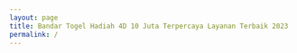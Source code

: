 ```yaml
---
layout: page
title: Bandar Togel Hadiah 4D 10 Juta Terpercaya Layanan Terbaik 2023
permalink: /
---
```


